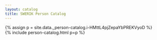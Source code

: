```yaml
---
layout: catalog
title: SWERIK Person Catalog
---
```

{% assign p = site.data._person-catalog.i-HMttL4pjZepaYbPREKVyoD %}
{% include person-catalog.html p=p %}

